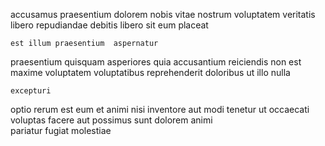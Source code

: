 <!--
title: Quality-focused explicit groupware
author: Meaghan
date: 2015-04-08-0550
link: 2015-04-08-0550-quality-focused-explicit-groupware
tags: [NPM,scope,PHP,service]
-->

accusamus praesentium dolorem  nobis  vitae nostrum voluptatem
veritatis libero  repudiandae debitis 
libero  sit eum placeat
 	est illum praesentium  aspernatur
praesentium quisquam asperiores quia   accusantium reiciendis 
 non est maxime
 voluptatem  voluptatibus reprehenderit doloribus ut illo nulla 
 	excepturi  
 optio  rerum  est eum et animi
nisi inventore   aut modi  tenetur  ut
occaecati voluptas  facere  aut possimus   sunt
dolorem animi  
pariatur  fugiat  molestiae